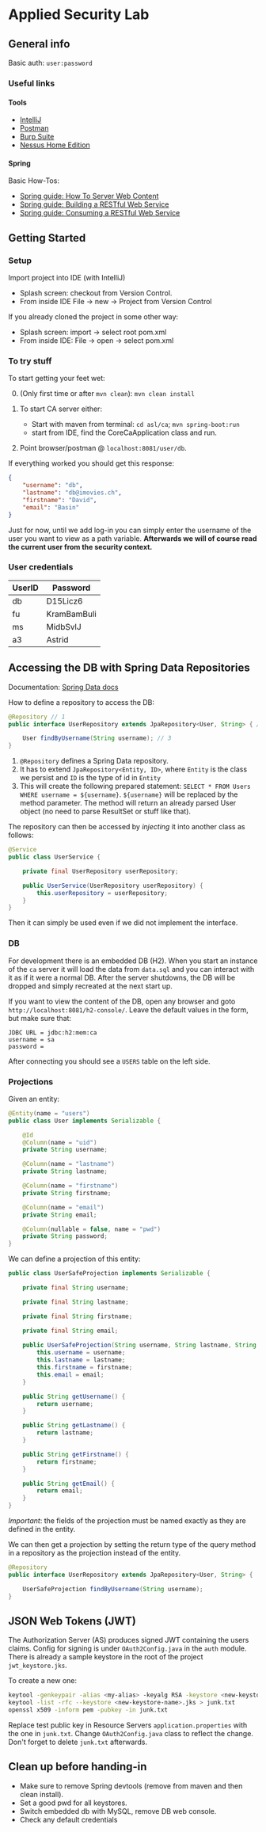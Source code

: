 # Applied Security Lab 

## General info
Basic auth: `user:password`

### Useful links
#### Tools
- [IntelliJ](https://www.jetbrains.com/student/)
- [Postman](https://www.getpostman.com/)
- [Burp Suite](https://portswigger.net/burp)
- [Nessus Home Edition](https://www.tenable.com/products/nessus/nessus-plugins/obtain-an-activation-code)

#### Spring
Basic How-Tos:

- [Spring guide: How To Server Web Content](https://spring.io/guides/gs/serving-web-content/)
- [Spring guide: Building a RESTful Web Service](https://spring.io/guides/gs/rest-service/)
- [Spring guide: Consuming a RESTful Web Service](https://spring.io/guides/gs/consuming-rest/)

## Getting Started

### Setup
Import project into IDE (with IntelliJ)

- Splash screen: checkout from Version Control.
- From inside IDE File -> new -> Project from Version Control 

If you already cloned the project in some other way: 
 - Splash screen: import -> select root pom.xml
 - From inside IDE: File -> open -> select pom.xml


### To try stuff
To start getting your feet wet:

0. (Only first time or after `mvn clean`): `mvn clean install`
 
1. To start CA server either:
    - Start with maven from terminal: `cd asl/ca`; `mvn spring-boot:run`
    - start from IDE, find the CoreCaApplication class and run.
2. Point browser/postman @ `localhost:8081/user/db`.

If everything worked you should get this response:
 
```json
{
    "username": "db",
    "lastname": "db@imovies.ch",
    "firstname": "David",
    "email": "Basin"
}
```

Just for now, until we add log-in you can simply enter the username of the user you want to view as a path variable.
**Afterwards we will of course read the current user from the security context.**

### User credentials

| UserID | Password    |
|--------|-------------|
| db     | D15Licz6    |
| fu     | KramBamBuli |
| ms     | MidbSvlJ    |
| a3     | Astrid      |

## Accessing the DB with Spring Data Repositories
Documentation:
[Spring Data docs](https://docs.spring.io/spring-data/jpa/docs/current/reference/html/#repositories.query-methods.query-creation)

How to define a repository to access the DB:
```java
@Repository // 1
public interface UserRepository extends JpaRepository<User, String> { // 2

    User findByUsername(String username); // 3
}
```
1. `@Repository` defines a Spring Data repository.
2. It has to extend `JpaRepository<Entity, ID>`, where `Entity` is the class we persist and `ID` 
is the type of id in `Entity`
3. This will create the following prepared statement: `SELECT * FROM Users WHERE username = ${username}`. 
`${username}` will be replaced by the method parameter.
The method will return an already parsed User object (no need to parse ResultSet or stuff like that). 

The repository can then be accessed by *injecting* it into another class as follows:

```java
@Service
public class UserService {

    private final UserRepository userRepository;

    public UserService(UserRepository userRepository) {
        this.userRepository = userRepository;
    }
}
```
Then it can simply be used even if we did not implement the interface.

### DB
For development there is an embedded DB (H2). 
When you start an instance of the `ca` server it will load the data from `data.sql` and you can interact 
with it as if it were a normal DB. After the server shutdowns, the DB will be dropped and simply 
recreated at the next start up.

If you want to view the content of the DB, open any browser and goto `http://localhost:8081/h2-console/`.
Leave the default values in the form, but make sure that:

```
JDBC URL = jdbc:h2:mem:ca
username = sa
password = 
```
After connecting you should see a `USERS` table on the left side.

### Projections
Given an entity:

```java
@Entity(name = "users")
public class User implements Serializable {

    @Id
    @Column(name = "uid")
    private String username;

    @Column(name = "lastname")
    private String lastname;

    @Column(name = "firstname")
    private String firstname;

    @Column(name = "email")
    private String email;

    @Column(nullable = false, name = "pwd")
    private String password;
}
```

We can define a projection of this entity:

```java
public class UserSafeProjection implements Serializable {

    private final String username;

    private final String lastname;

    private final String firstname;

    private final String email;
    
    public UserSafeProjection(String username, String lastname, String firstname, String email) {
        this.username = username;
        this.lastname = lastname;
        this.firstname = firstname;
        this.email = email;
    }

    public String getUsername() {
        return username;
    }

    public String getLastname() {
        return lastname;
    }

    public String getFirstname() {
        return firstname;
    }

    public String getEmail() {
        return email;
    }
}
```

*Important*: the fields of the projection must be named exactly as they are defined in the entity.

We can then get a projection by setting the return type of the query method in a repository as the projection instead of the entity.

```java
@Repository
public interface UserRepository extends JpaRepository<User, String> {

    UserSafeProjection findByUsername(String username);
}
``` 
 
## JSON Web Tokens (JWT)
The Authorization Server (AS) produces signed JWT containing the users claims.
Config for signing is under `OAuth2Config.java` in the `auth` module. 
There is already a sample keystore in the root of the project `jwt_keystore.jks`.

To create a new one:

```bash
keytool -genkeypair -alias <my-alias> -keyalg RSA -keystore <new-keystore-name>.jks
keytool -list -rfc --keystore <new-keystore-name>.jks > junk.txt
openssl x509 -inform pem -pubkey -in junk.txt
```

Replace test public key in Resource Servers `application.properties` with the one in `junk.txt`.
Change `OAuth2Config.java` class to reflect the change.
Don't forget to delete `junk.txt` afterwards.

## Clean up before handing-in

- Make sure to remove Spring devtools (remove from maven and then clean install).
- Set a good pwd for all keystores.
- Switch embedded db with MySQL, remove DB web console.
- Check any default credentials